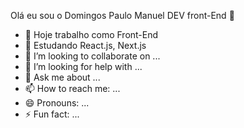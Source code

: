 Olá eu sou o Domingos Paulo Manuel DEV front-End 👋

- 🔭 Hoje trabalho como Front-End
- 🌱 Estudando React.js, Next.js
- 👯 I’m looking to collaborate on ...
- 🤔 I’m looking for help with ...
- 💬 Ask me about ...
- 📫 How to reach me: ...
- 😄 Pronouns: ...
- ⚡ Fun fact: ...


